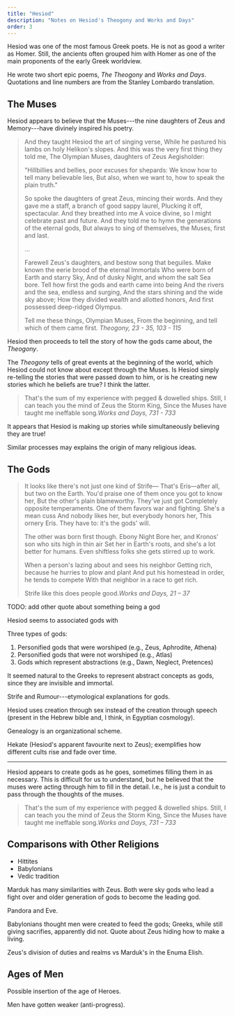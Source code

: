 ```yaml
---
title: "Hesiod"
description: "Notes on Hesiod's Theogony and Works and Days"
order: 3
---
```


Hesiod was one of the most famous Greek poets.  He is not as good a writer as Homer. Still, the ancients often grouped him with Homer as one of the main proponents of the early Greek worldview.

He wrote two short epic poems,  _The Theogony_ and _Works and Days_.  Quotations and line numbers are from the Stanley Lombardo translation.

## The Muses

Hesiod appears to believe that the Muses---the nine daughters of Zeus and Memory---have divinely inspired his poetry.

<blockquote class="poetry">And they taught Hesiod the art of singing verse,
While he pastured his lambs on holy Helikon's slopes.
And this was the very first thing they told me,
The Olympian Muses, daughters of Zeus Aegisholder:

"Hillbillies and bellies, poor excuses for shepards:
We know how to tell many believable lies,
But also, when we want to, how to speak the plain truth."

So spoke the daughters of great Zeus, mincing their words.
And they gave me a staff, a branch of good sappy laurel,
Plucking it off, spectacular.  And they breathed into me
A voice divine, so I might celebrate past and future.
And they told me to hymn the generations of the eternal gods,
But always to sing of themselves, the Muses, first and last.

...

Farewell Zeus's daughters, and bestow song that beguiles.
Make known the eerie brood of the eternal Immortals
Who were born of Earth and starry Sky,
And of dusky Night, and whom the salt Sea bore.
Tell how first the gods and earth came into being
And the rivers and the sea, endless and surging,
And the stars shining and the wide sky above;
How they divided wealth and allotted honors,
And first possessed deep-ridged Olympus.

Tell me these things, Olympian Muses,
From the beginning, and tell which of them came first.
<cite>Theogony, 23 - 35, 103 - 115</cite></blockquote>

Hesiod then proceeds to tell the story of how the gods came about, the _Theogony_.

The _Theogony_ tells of great events at the beginning of the world, which Hesiod could not know about except through the Muses.  Is Hesiod simply re-telling the stories that were passed down to him, or is he creating new stories which he beliefs are true?  I think the latter.

<blockquote class="poetry">That's the sum of my experience with pegged & dowelled ships.
Still, I can teach you the mind of Zeus the Storm King,
Since the Muses have taught me ineffable song.<cite>Works and Days, 731 - 733</cite></blockquote>

It appears that Hesiod is making up stories while simultaneously believing they are true!

Similar processes may explains the origin of many religious ideas.

## The Gods

<blockquote class="poetry">It looks like there's not just one kind of Strife—
That's Eris—after all, but two on the Earth.
You'd praise one of them once you got to know her,
But the other's plain blameworthy.  They've just got
Completely opposite temperaments.
One of them favors war and fighting. She's a mean cuss
And nobody likes her, but everybody honors her,
This ornery Eris.  They have to: it's the gods' will.

The other was born first though.  Ebony Night
Bore her, and Kronos' son who sits high in thin air
Set her in Earth's roots, and she's a lot better for humans.
Even shiftless folks she gets stirred up to work.

When a person's lazing about and sees his neighbor
Getting rich, because he hurries to plow and plant
And put his homestead in order, he tends to compete
With that neighbor in a race to get rich.

Strife like this does people good.<cite>Works and Days, 21 – 37</cite></blockquote>

TODO: add other quote about something being a god

Hesiod seems to associated gods with

Three types of gods:

1. Personified gods that were worshiped (e.g., Zeus, Aphrodite, Athena)
2. Personified gods that were not worshiped (e.g., Atlas)
3. Gods which represent abstractions (e.g., Dawn, Neglect, Pretences)

It seemed natural to the Greeks to represent abstract concepts as gods, since they are invisible and immortal.

Strife and Rumour---etymological explanations for gods.

Hesiod uses creation through sex instead of the creation through speech (present in the Hebrew bible and, I think, in Egyptian cosmology).

Genealogy is an organizational scheme.

Hekate (Hesiod's apparent favourite next to Zeus); exemplifies how different cults rise and fade over time.

---

Hesiod appears to create gods as he goes, sometimes filling them in as necessary.  This is difficult for us to understand, but he believed that the muses were acting through him to fill in the detail.  I.e., he is just a conduit to pass through the thoughts of the muses.

<blockquote class="poetry">That's the sum of my experience with pegged & dowelled ships.
Still, I can teach you the mind of Zeus the Storm King,
Since the Muses have taught me ineffable song.<cite>Works and Days, 731 – 733</cite></blockquote>

## Comparisons with Other Religions

- Hittites
- Babylonians
- Vedic tradition

Marduk has many similarities with Zeus.  Both were sky gods who lead a fight over and older generation of gods to become the leading god.

Pandora and Eve.

Babylonians thought men were created to feed the gods; Greeks, while still giving sacrifies, apparently did not.  Quote about Zeus hiding how to make a living.

Zeus's division of duties and realms vs Marduk's in the Enuma Elish.

## Ages of Men

Possible insertion of the age of Heroes.

Men have gotten weaker (anti-progress).
